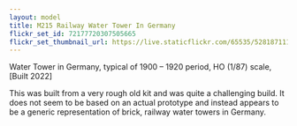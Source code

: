 ```yaml
---
layout: model
title: M215 Railway Water Tower In Germany
flickr_set_id: 72177720307505665
flickr_set_thumbnail_url: https://live.staticflickr.com/65535/52818711195_95a8f88d2c_m.jpg
---
```


Water Tower in Germany, typical of 1900 – 1920 period, HO (1/87) scale, 
[Built 2022]

This was built from a very rough old kit and was quite a challenging build. It does not seem to be based on an actual prototype and instead appears to be a generic representation of brick, railway water towers in Germany.


